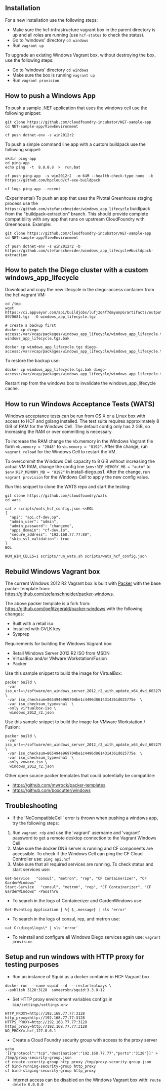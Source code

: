 ## Installation

For a new installation use the following steps:
- Make sure the hcf-infrastructure vagrant box in the parent directory is up and all roles are running (use `hcf-status` to check the status).
- Go to 'windows' directory `cd windows`
- Run `vagrant up`

To upgrade an existing Windows Vagrant box, without destroying the box, use the following steps:
- Go to 'windows' directory `cd windows`
- Make sure the box is running `vagrant up`
- Run `vagrant provision`

## How to push a Windows App

To push a sample .NET application that uses the windows cell use the following snippet:
```
git clone https://github.com/cloudfoundry-incubator/NET-sample-app
cd NET-sample-app/ViewEnvironment

cf push dotnet-env -s win2012r2
```

To push a simple command line app with a custom buildpack use the following snippet:
```
mkdir ping-app
cd ping-app
echo ping  -t  8.8.8.8  >  run.bat

cf push ping-app  -s win2012r2  -m 64M --health-check-type none  -b https://github.com/hpcloud/cf-exe-buildpack

cf logs ping-app --recent
```

(Experimental) To push an app that uses the Pivotal Greenhouse staging process use the  `https://github.com/stefanschneider/windows_app_lifecycle` buidlpack from the "buildpack-extraction" branch. This should provide complete compatibility with any app that runs on upstream CloudFoundry with Greenhouse.
Example:
```
git clone https://github.com/cloudfoundry-incubator/NET-sample-app
cd NET-sample-app/ViewEnvironment

cf push dotnet-env -s win2012r2 -b https://github.com/stefanschneider/windows_app_lifecycle#buildpack-extraction
```

## How to patch the Diego cluster with a custom windows_app_lifecycle

Download and copy the new lifecycle in the diego-access container from the hcf vagrant VM:
```
cd /tmp
wget https://ci.appveyor.com/api/buildjobs/lufj2q4f7dmyunp6/artifacts/output/windows_app_lifecycle-8970681.tgz  -O windows_app_lifecycle.tgz

# create a backup first
docker cp diego-access:/var/vcap/packages/windows_app_lifecycle/windows_app_lifecycle.tgz windows_app_lifecycle.tgz.bak

docker cp windows_app_lifecycle.tgz diego-access:/var/vcap/packages/windows_app_lifecycle/windows_app_lifecycle.tgz
```

To restore the backup use:
```
docker cp windows_app_lifecycle.tgz.bak diego-access:/var/vcap/packages/windows_app_lifecycle/windows_app_lifecycle.tgz
```

Restart rep from the windows box to invalidate the windows_app_lifecycle cache.

## How to run Windows Acceptance Tests (WATS)

Windows acceptance tests can be run from OS X or a Linux box with access to HCF and golang installed.
The test suite requires approximately 8 GiB of RAM for the Windows Cell. The default config only has 2 GiB, so increasing the RAM or over committing is necessary.

To increase the RAM change the vb.memory in the Windows Vagrant file form `vb.memory = "2048"` to `vb.memory = "8192"`. After the change, run `vagrant reload` for the Windows Cell to restart the VM.

To overcommit the Windows Cell capacity to 8 GiB without increasing the actual VM RAM, change the config line `$env:REP_MEMORY_MB = "auto"` to `$env:REP_MEMORY_MB = "8192"` in install-diego.ps1. After the change, run `vagrant provision` for the Windows Cell to apply the new config value.

Run this snippet to clone the WATS repo and start the testing:

```
git clone https://github.com/cloudfoundry/wats
cd wats

cat > scripts/wats_hcf_config.json <<EOL
{
  "api": "api.cf-dev.op",
  "admin_user": "admin",
  "admin_password": "changeme",
  "apps_domain": "cf-dev.io",
  "secure_address": "192.168.77.77:80",
  "skip_ssl_validation": true
}
EOL

NUM_WIN_CELLS=1 scripts/run_wats.sh scripts/wats_hcf_config.json
```

## Rebuild Windows Vagrant box

The current Windows 2012 R2 Vagrant box is built with [Packer](https://www.packer.io/) with the base packer template from:  
https://github.com/stefanschneider/packer-windows.

The above packer template is a fork from: https://github.com/joefitzgerald/packer-windows with the following changes:
 - Built with a retail iso
 - Installed with GVLK key
 - Sysprep

Requirements for building the Windows Vagrant box:
 - Retail Windows Server 2012 R2 ISO from MSDN
 - VirtualBox and/or VMware Workstation/Fusion
 - Packer


 Use this sample snippet to build the image for VirtualBox:
 ```
 packer build \
  -var iso_url=~/software/en_windows_server_2012_r2_with_update_x64_dvd_6052708.iso  \
  -var iso_checksum=865494e969704be1c4496d8614314361d025775e  \
  -var iso_checksum_type=sha1  \
  -only virtualbox-iso \
   windows_2012_r2.json
 ```

 Use this sample snippet to build the image for VMware Workstation / Fusion:
 ```
 packer build \
  -var iso_url=~/software/en_windows_server_2012_r2_with_update_x64_dvd_6052708.iso  \
  -var iso_checksum=865494e969704be1c4496d8614314361d025775e  \
  -var iso_checksum_type=sha1  \
  -only vmware-iso \
   windows_2012_r2.json
 ```

Other open source packer templates that could potentially be compatible:
 - https://github.com/mwrock/packer-templates
 - https://github.com/boxcutter/windows

## Troubleshooting

-  If the 'NoCompatibleCell' error is thrown when pushing a windows app, try the following steps:
 1. Run `vagrant rdp` and use the 'vagrant' username and 'vagrant' password to get a remote desktop connection to the Vagrant Windows Cell.
 2. Make sure the docker DNS server is running and CF components are accessible. To check if the Windows Cell can ping the CF Cloud Controller use: `ping api.hcf`
 3. Make sure that all required services are running. To check status and start services use:
```
Get-Service   "consul", "metron", "rep", "CF Containerizer", "CF GardenWindows"
Start-Service   "consul", "metron", "rep", "CF Containerizer", "CF GardenWindows" -PassThru
```

- To search in the logs of Containerizer and GardenWindows use:
```
Get-EventLog Application | %{ $_.message} | sls 'error'
```

- To search in the logs of consul, rep, and metron use:
```
cat C:\diego\logs\* | sls 'error'
```

- To reinstall and configure all Windows Diego services again use: `vagrant provision`

## Setup and run windows with HTTP proxy for testing purposes

- Run an instance of Squid as a docker container in HCF Vagrant box
```
docker run  --name squid  -d  --restart=always \
--publish 3128:3128  sameersbn/squid:3.3.8-12
```

- Set HTTP proxy environment variables configs in `bin/settings/settings.env`
```
HTTP_PROXY=http://192.168.77.77:3128
http_proxy=http://192.168.77.77:3128
HTTPS_PROXY=http://192.168.77.77:3128
https_proxy=http://192.168.77.77:3128
NO_PROXY=.hcf,127.0.0.1
```

- Create a Cloud Foundry security group with access to the proxy server
```
echo '[{"protocol":"tcp","destination":"192.168.77.77","ports":"3128"}]' > /tmp/proxy-security-group.json
cf create-security-group http_proxy /tmp/proxy-security-group.json
cf bind-running-security-group http_proxy
cf bind-staging-security-group http_proxy
```

- Internet access can be disabled on the Windows Vagrant box with:
`route delete 0.0.0.0`
